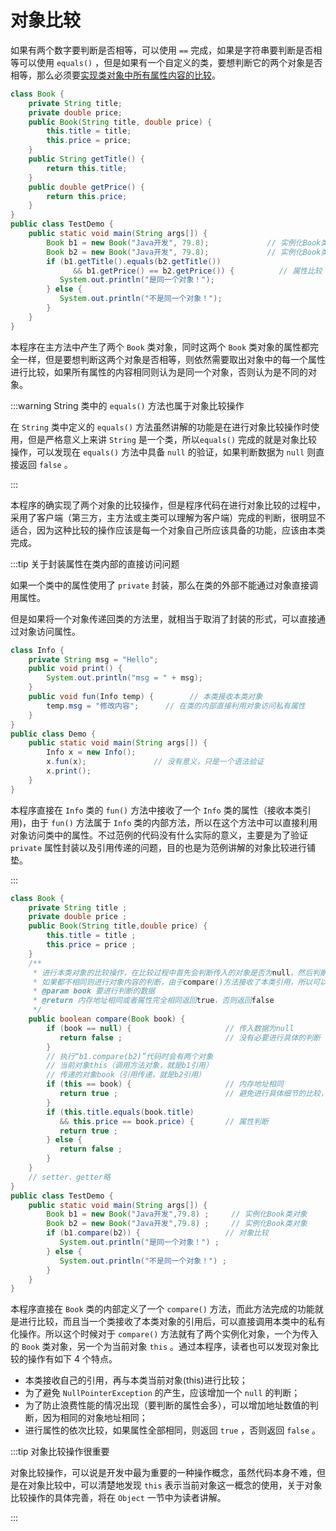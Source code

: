 # 对象比较

如果有两个数字要判断是否相等，可以使用 `==` 完成，如果是字符串要判断是否相等可以使用 `equals()`
，但是如果有一个自定义的类，要想判断它的两个对象是否相等，那么必须要<u>实现类对象中所有属性内容的比较</u>。

```java
class Book {
    private String title;
    private double price;
    public Book(String title, double price) {
        this.title = title;
        this.price = price;
    }
    public String getTitle() {
        return this.title;
    }
    public double getPrice() {
        return this.price;
    }
}
public class TestDemo {
    public static void main(String args[]) {
        Book b1 = new Book("Java开发", 79.8);				// 实例化Book类对象
        Book b2 = new Book("Java开发", 79.8);				// 实例化Book类对象
        if (b1.getTitle().equals(b2.getTitle())
              && b1.getPrice() == b2.getPrice()) {			// 属性比较
           System.out.println("是同一个对象！");
        } else {
           System.out.println("不是同一个对象！");
        }
    }
}
```

本程序在主方法中产生了两个 `Book` 类对象，同时这两个 `Book`
类对象的属性都完全一样，但是要想判断这两个对象是否相等，则依然需要取出对象中的每一个属性进行比较，如果所有属性的内容相同则认为是同一个对象，否则认为是不同的对象。

:::warning String 类中的 `equals()` 方法也属于对象比较操作

在 `String` 类中定义的 `equals()` 方法虽然讲解的功能是在进行对象比较操作时使用，但是严格意义上来讲 `String`
是一个类，所以`equals()` 完成的就是对象比较操作，可以发现在 `equals()` 方法中具备 `null` 的验证，如果判断数据为 `null`
则直接返回 `false` 。

:::

本程序的确实现了两个对象的比较操作，但是程序代码在进行对象比较的过程中，采用了客户端（第三方，主方法或主类可以理解为客户端）完成的判断，很明显不适合，因为这种比较的操作应该是每一个对象自己所应该具备的功能，应该由本类完成。

:::tip 关于封装属性在类内部的直接访问问题

如果一个类中的属性使用了 `private` 封装，那么在类的外部不能通过对象直接调用属性。

但是如果将一个对象传递回类的方法里，就相当于取消了封装的形式，可以直接通过对象访问属性。

```java
class Info {
    private String msg = "Hello";
    public void print() {
        System.out.println("msg = " + msg);
    }
    public void fun(Info temp) {		// 本类接收本类对象
        temp.msg = "修改内容";		// 在类的内部直接利用对象访问私有属性
    }
}
public class Demo {
    public static void main(String args[]) {
        Info x = new Info();
        x.fun(x); 				// 没有意义，只是一个语法验证
        x.print();
    }
}
```

本程序直接在 `Info` 类的 `fun()` 方法中接收了一个 `Info` 类的属性（接收本类引用)，由于 `fun()` 方法属于 `Info`
类的内部方法，所以在这个方法中可以直接利用对象访问类中的属性。不过范例的代码没有什么实际的意义，主要是为了验证 `private`
属性封装以及引用传递的问题，目的也是为范例讲解的对象比较进行铺垫。

:::

```java
class Book {
    private String title ;
    private double price ;
    public Book(String title,double price) {
        this.title = title ;
        this.price = price ;
    }
    /**
     * 进行本类对象的比较操作，在比较过程中首先会判断传入的对象是否为null，然后判断地址是否相同
     * 如果都不相同则进行对象内容的判断，由于compare()方法接收了本类引用，所以可以直接访问私有属性
     * @param book 要进行判断的数据
     * @return 内存地址相同或者属性完全相同返回true，否则返回false
     */
    public boolean compare(Book book) {
        if (book == null) {						// 传入数据为null
           return false ;						// 没有必要进行具体的判断
        }
        // 执行“b1.compare(b2)”代码时会有两个对象
        // 当前对象this（调用方法对象，就是b1引用）
        // 传递的对象book（引用传递，就是b2引用）
        if (this == book) {						// 内存地址相同
           return true ;						// 避免进行具体细节的比较，节约时间
        }
        if (this.title.equals(book.title)
           && this.price == book.price) {		// 属性判断
           return true ;
        } else {
           return false ;
        }
    }
    // setter、getter略
}
public class TestDemo {
    public static void main(String args[]) {
        Book b1 = new Book("Java开发",79.8) ;		// 实例化Book类对象
        Book b2 = new Book("Java开发",79.8) ;		// 实例化Book类对象
        if (b1.compare(b2)) {					// 对象比较 
           System.out.println("是同一个对象！") ;
        } else {
           System.out.println("不是同一个对象！") ;
        }
    }
}
```

本程序直接在 `Book` 类的内部定义了一个 `compare()`
方法，而此方法完成的功能就是进行比较，而且当一个类接收了本类对象的引用后，可以直接调用本类中的私有化操作。所以这个时候对于 `compare()`
方法就有了两个实例化对象，一个为传入的 `Book` 类对象，另一个为当前对象 `this` 。通过本程序，读者也可以发现对象比较的操作有如下
4 个特点。

- 本类接收自己的引用，再与本类当前对象(this)进行比较；
- 为了避免 `NullPointerException` 的产生，应该增加一个 `null` 的判断；
- 为了防止浪费性能的情况出现（要判断的属性会多），可以增加地址数值的判断，因为相同的对象地址相同；
- 进行属性的依次比较，如果属性全部相同，则返回 `true` ，否则返回 `false` 。

:::tip 对象比较操作很重要

对象比较操作，可以说是开发中最为重要的一种操作概念，虽然代码本身不难，但是在对象比较中，可以清楚地发现 `this`
表示当前对象这一概念的使用，关于对象比较操作的具体完善，将在 `Object` 一节中为读者讲解。

:::

